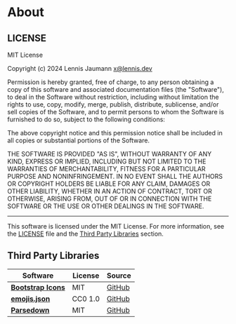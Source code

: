 # About

## LICENSE

MIT License

Copyright (c) 2024 Lennis Jaumann <x@lennis.dev>

Permission is hereby granted, free of charge, to any person obtaining a copy
of this software and associated documentation files (the "Software"), to deal
in the Software without restriction, including without limitation the rights
to use, copy, modify, merge, publish, distribute, sublicense, and/or sell
copies of the Software, and to permit persons to whom the Software is
furnished to do so, subject to the following conditions:

The above copyright notice and this permission notice shall be included in all
copies or substantial portions of the Software.

THE SOFTWARE IS PROVIDED "AS IS", WITHOUT WARRANTY OF ANY KIND, EXPRESS OR
IMPLIED, INCLUDING BUT NOT LIMITED TO THE WARRANTIES OF MERCHANTABILITY,
FITNESS FOR A PARTICULAR PURPOSE AND NONINFRINGEMENT. IN NO EVENT SHALL THE
AUTHORS OR COPYRIGHT HOLDERS BE LIABLE FOR ANY CLAIM, DAMAGES OR OTHER
LIABILITY, WHETHER IN AN ACTION OF CONTRACT, TORT OR OTHERWISE, ARISING FROM,
OUT OF OR IN CONNECTION WITH THE SOFTWARE OR THE USE OR OTHER DEALINGS IN THE
SOFTWARE.

---

This software is licensed under the MIT License. For more information, see the [LICENSE](https://github.com/lennis-dev/web-docs/blob/main/LICENSE) file and the [Third Party Libraries](#third-party-libraries) section. 



## Third Party Libraries

|Software|License|Source|
|---|---|---|
|**[Bootstrap Icons](https://icons.getbootstrap.com/)**|MIT|[GitHub](https://github.com/twbs/icons)|
|**[emojis.json](https://gist.github.com/oliveratgithub/0bf11a9aff0d6da7b46f1490f86a71eb)**|CC0 1.0|[GitHub](https://gist.github.com/oliveratgithub/0bf11a9aff0d6da7b46f1490f86a71eb)|
|**[Parsedown](https://parsedown.org/)**|MIT|[GitHub](https://github.com/erusev/parsedown)|